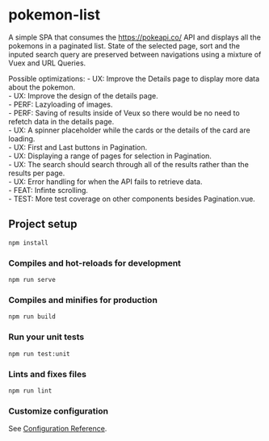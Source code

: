 # pokemon-list
A simple SPA that consumes the https://pokeapi.co/ API and displays all the pokemons in a paginated list. State of the selected page, sort and the inputed search query are preserved between navigations using a mixture of Vuex and URL Queries.

Possible optimizations:
    - UX:   Improve the Details page to display more data about the pokemon. <br>
    - UX:   Improve the design of the details page.  <br>
    - PERF: Lazyloading of images.  <br>
    - PERF: Saving of results inside of Veux so there would be no need to refetch data in the details page.  <br>
    - UX:   A spinner placeholder while the cards or the details of the card are loading.  <br>
    - UX:   First and Last buttons in Pagination.  <br>
    - UX:   Displaying a range of pages for selection in Pagination.  <br>
    - UX:   The search should search through all of the results rather than the results per page.  <br>
    - UX:   Error handling for when the API fails to retrieve data.  <br>
    - FEAT: Infinte scrolling.  <br>
    - TEST: More test coverage on other components besides Pagination.vue.  <br>

## Project setup
```
npm install
```

### Compiles and hot-reloads for development
```
npm run serve
```

### Compiles and minifies for production
```
npm run build
```

### Run your unit tests
```
npm run test:unit
```

### Lints and fixes files
```
npm run lint
```

### Customize configuration
See [Configuration Reference](https://cli.vuejs.org/config/).
